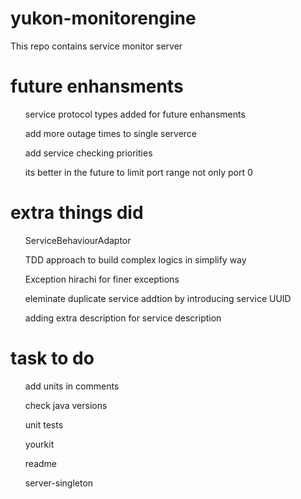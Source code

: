 # yukon-monitorengine
This repo contains service monitor server


# future enhansments

<ul>service protocol types added for future enhansments</ul>
<ul>add more outage times to single serverce</ul>
<ul>add service checking priorities</ul>
<ul>its better in the future to limit port range not only port 0</ul>

# extra things did

<ul>ServiceBehaviourAdaptor</ul>
<ul>TDD approach to build complex logics in simplify way</ul>
<ul>Exception hirachi for finer exceptions</ul>
<ul>eleminate duplicate service addtion by introducing service UUID</ul>
<ul>adding extra description for service description</ul>

# task to do

<ul>add units in comments</ul>
<ul>check java versions</ul>
<ul>unit tests </ul>
<ul>yourkit </ul>
<ul>readme </ul>
<ul>server-singleton </ul>
